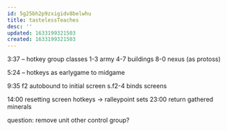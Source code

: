 ```yaml
---
id: 5g25bh2p9zxigidv8belwhu
title: tastelessTeaches
desc: ''
updated: 1633199321503
created: 1633199321503
---
```


3:37 – hotkey group classes
1-3 army
4-7 buildings
8-0 nexus (as protoss)

5:24 – hotkeys as earlygame to midgame

9:35 f2 autobound to initial screen
    s.f2-4 binds screens

14:00 resetting screen hotkeys -> ralleypoint sets
23:00 return gathered minerals

question: remove unit other control group?

